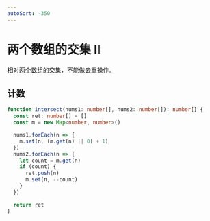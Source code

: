```yaml
---
autoSort: -350
---
```


# 两个数组的交集 II

相对[两个数组的交集](./349-intersection-of-two-arrays)，不能做去重操作。

## 计数

``` ts
function intersect(nums1: number[], nums2: number[]): number[] {
  const ret: number[] = []
  const m = new Map<number, number>()

  nums1.forEach(n => {
    m.set(n, (m.get(n) || 0) + 1)
  })
  nums2.forEach(n => {
    let count = m.get(n)
    if (count) {
      ret.push(n)
      m.set(n, --count)
    }
  })

  return ret
}
```
